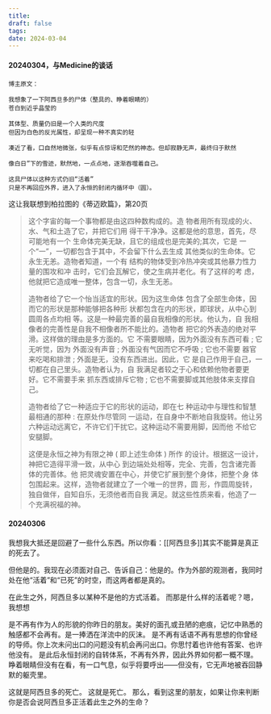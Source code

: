 ```yaml
---
title: 
draft: false
tags: 
date: 2024-03-04
---
```

#### 20240304，与Medicine的谈话
	博主原文：
	
	我想象了一下阿西旦多的尸体（整具的、睁着眼睛的）
	苍白到近乎晶莹的
	
	其体型、质量仍旧是一个人类的尺度
	但因为白色的反光属性，却呈现一种不真实的轻
	
	凑近了看，口自然地微张，似乎有点惊讶和茫然的神态。但却寂静无声，最终归于默然
	
	像白日”下的雪迹，默然地，一点点地，逐渐吞噬着自己。
	
	这具尸体以这种方式仍旧“活着”
	只是不再回应外界，进入了永恒的封闭内循环中（圆）。

这让我联想到柏拉图的《蒂迈欧篇》，第20页
> 这个字宙的每一个事物都是由这四种数构成的。造 物者用所有现成的火、水、气和土造了它，并把它们用 得干干净净。这都是他的意思，首先，尽可能地有一个 生命体完美无缺，且它的组成也是完美的;其次，它是 一个“一”，一切都包含于其中，不会留下什么去生成 其他类似的生命体。它永生无恙。造物者知道，一个有 结构的物体受到冷热冲突或其他暴力性力量的围攻和冲 击时，它们会瓦解它，使之生病并老化。有了这样的考 虑，他就把它造成唯一整体，包含一切，永生无恙。
> 
> 造物者给了它一个怡当适宜的形状。因为这生命体 包含了全部生命体，因而它的形状是那种能够把各种形 状都包含在内的形状，即球状，从中心到圆周各点均相 等。这是一种最完善的最自我相像的形状。他认为，自 我相像者的完善性是自我不相像者所不能比的。造物者 把它的外表造的绝对平滑。这样做的理由是多方面的。它 不需要眼睛，因为外面没有东西可看 ; 它无听觉，因为 外面没有声音 ; 外面没有气因而它不呼吸 ; 它也不需要 器官来吃喝和排泄 ; 外面是无，没有东西进出。因此，它 是自己作用于自己，一切都在自己里头。造物者认为，自 我满足者较之于心和依赖他物者要更好。它不需要手来 抓东西或排斥它物 ; 它也不需要脚或其他肢体来支撑自己。
> 
> 造物者给了它一种适应于它的形状的运动，即在七 种运动中与理性和智慧最相通的那种 : 在原处作尽管同 一运动，在自身中不断地自我旋转。他让另六种运动远离它，不许它们干扰它。这种运动不需要用脚，因而他 不给它安腿脚。
> 
> 这便是永恒之神为有限之神 ( 即上述生命体 ) 所作 的设计。根据这一设计，神把它造得平滑一致，从中心 到边端处处相等，完全、完善，包含诸完善体的完善体。他 把灵魂安置在中心，并使它扩展到整个身体，把整个身 体包围起来。这样，造物者就建立了一个唯一的世界，圆 形，作圆周旋转，独自做伴，自知自乐，无须他者而自我 满足。就这些性质来看，他造了一个充满祝福的神。

#### 20240306
我想我大抵还是回避了一些什么东西。所以你看：[[阿西旦多]]其实不能算是真正的死去了。

但他是的。我现在必须面对自己、告诉自己：他是的。作为外部的观测者，我同时处在他“活着”和“已死”的时空，而这两者都是真的。

在此生之外，阿西旦多以某种不是他的方式活着。
而那是什么样的活着呢？嗯，我想想

是不再有作为人的形貌的你昨日的朋友。美好的面孔或丑陋的疤痕，记忆中熟悉的触感都不会再有。是一捧洒在洋流中的灰沫。
是不再有话语不再有思想的你曾经的导师。你上次未问出口的问题没有机会再问出口。你思忖着也许他有答案、也许他没有。
是此后永恒封闭的自转体系，不再有外界，因此外界如何都一概不理。睁着眼睛但没有在看，有一口气息，似乎将要呼出——但没有，它无声地被吞回静默的躯壳里。

这就是阿西旦多的死亡。
这就是死亡。
那么，看到这里的朋友，如果让你来判断
你是否会说阿西旦多正活着此生之外的生命？